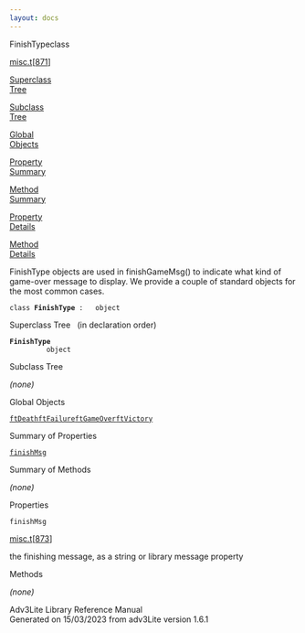 ```yaml
---
layout: docs
---
```

<span class="title">FinishType</span><span class="type">class</span>

[misc.t](../file/misc.t.html)\[[871](../source/misc.t.html#871)\]

[Superclass  
Tree](#_SuperClassTree_)

[Subclass  
Tree](#_SubClassTree_)

[Global  
Objects](#_ObjectSummary_)

[Property  
Summary](#_PropSummary_)

[Method  
Summary](#_MethodSummary_)

[Property  
Details](#_Properties_)

[Method  
Details](#_Methods_)

<div class="fdesc">

FinishType objects are used in finishGameMsg() to indicate what kind of
game-over message to display. We provide a couple of standard objects
for the most common cases.

`class `**`FinishType`**` :   object`

</div>

<span id="_SuperClassTree_"></span>

<div class="mjhd">

<span class="hdln">Superclass Tree</span>   (in declaration order)

</div>

**`FinishType`**  
`         object`  
<span id="_SubClassTree_"></span>

<div class="mjhd">

<span class="hdln">Subclass Tree</span>  

</div>

*(none)* <span id="_ObjectSummary_"></span>

<div class="mjhd">

<span class="hdln">Global Objects</span>  

</div>

[`ftDeath`](../object/ftDeath.html)[`ftFailure`](../object/ftFailure.html)[`ftGameOver`](../object/ftGameOver.html)[`ftVictory`](../object/ftVictory.html)
<span id="_PropSummary_"></span>

<div class="mjhd">

<span class="hdln">Summary of Properties</span>  

</div>

[`finishMsg`](#finishMsg)

<span id="_MethodSummary_"></span>

<div class="mjhd">

<span class="hdln">Summary of Methods</span>  

</div>



*(none)* <span id="_Properties_"></span>

<div class="mjhd">

<span class="hdln">Properties</span>  

</div>

<span id="finishMsg"></span>

`finishMsg`

[misc.t](../file/misc.t.html)\[[873](../source/misc.t.html#873)\]

<div class="desc">

the finishing message, as a string or library message property

</div>

<span id="_Methods_"></span>

<div class="mjhd">

<span class="hdln">Methods</span>  

</div>

*(none)*

<div class="ftr">

Adv3Lite Library Reference Manual  
Generated on 15/03/2023 from adv3Lite version 1.6.1

</div>
